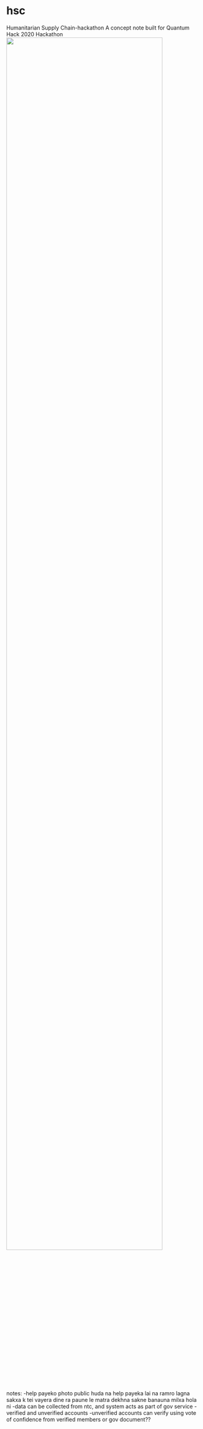 # hsc
Humanitarian Supply Chain-hackathon
A concept note built for Quantum Hack 2020 Hackathon
<img src="https://github.com/sam748/hsc/blob/master/pho.png" width="90%"></img>



notes:
-help payeko photo public huda na help payeka lai na ramro lagna sakxa k tei vayera dine ra paune le matra dekhna sakne banauna milxa hola ni
-data can be collected from ntc, and system acts as part of gov service
-verified and unverified accounts
-unverified accounts can verify using vote of confidence from verified members or gov document??
